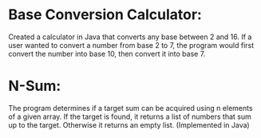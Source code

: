 # Base Conversion Calculator:
Created a calculator in Java that converts any base between 2 and 16. If a user wanted to convert a number from base 2 to 7, the program would first convert the number into base 10, then convert it into base 7.

# N-Sum:
The program determines if a target sum can be acquired using n elements of a given array. If the target is found, it returns a list of numbers that sum up to the target. Otherwise it returns an empty list. (Implemented in Java)
